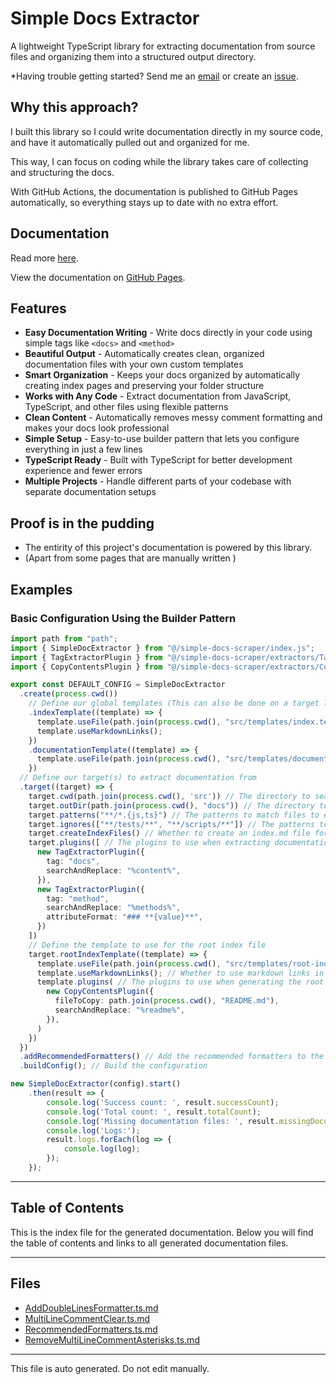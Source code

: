# Simple Docs Extractor

A lightweight TypeScript library for extracting documentation from source files and organizing them into a structured output directory.

*Having trouble getting started? Send me an [email](mailto:ben.shepherd@gmx.com) or create an [issue](https://github.com/ben-shepherd/simple-docs-extractor/issues).

## Why this approach?

I built this library so I could write documentation directly in my source code, and have it automatically pulled out and organized for me.

This way, I can focus on coding while the library takes care of collecting and structuring the docs.

With GitHub Actions, the documentation is published to GitHub Pages automatically, so everything stays up to date with no extra effort.

## Documentation

Read more [here](docs/index.md).

View the documentation on [GitHub Pages](https://ben-shepherd.github.io/simple-docs-extractor/).

## Features

- **Easy Documentation Writing** - Write docs directly in your code using simple tags like `<docs>` and `<method>`
- **Beautiful Output** - Automatically creates clean, organized documentation files with your own custom templates
- **Smart Organization** - Keeps your docs organized by automatically creating index pages and preserving your folder structure
- **Works with Any Code** - Extract documentation from JavaScript, TypeScript, and other files using flexible patterns
- **Clean Content** - Automatically removes messy comment formatting and makes your docs look professional
- **Simple Setup** - Easy-to-use builder pattern that lets you configure everything in just a few lines
- **TypeScript Ready** - Built with TypeScript for better development experience and fewer errors
- **Multiple Projects** - Handle different parts of your codebase with separate documentation setups

## Proof is in the pudding

- The entirity of this project's documentation is powered by this library.
- (Apart from some pages that are manually written )

## Examples

### Basic Configuration Using the Builder Pattern

```typescript
import path from "path";
import { SimpleDocExtractor } from "@/simple-docs-scraper/index.js";
import { TagExtractorPlugin } from "@/simple-docs-scraper/extractors/TagExtractorPlugin.js";
import { CopyContentsPlugin } from "@/simple-docs-scraper/extractors/CopyContentsPlugin.js";

export const DEFAULT_CONFIG = SimpleDocExtractor
  .create(process.cwd())
    // Define our global templates (This can also be done on a target level)
    .indexTemplate((template) => {
      template.useFile(path.join(process.cwd(), "src/templates/index.template.md"));
      template.useMarkdownLinks();
    })
    .documentationTemplate((template) => {
      template.useFile(path.join(process.cwd(), "src/templates/documentation.template.md"));
    })
  // Define our target(s) to extract documentation from
  .target((target) => {
    target.cwd(path.join(process.cwd(), 'src')) // The directory to search for files to extract documentation from
    target.outDir(path.join(process.cwd(), "docs")) // The directory to output the generated documentation to
    target.patterns("**/*.{js,ts}") // The patterns to match files to extract documentation from
    target.ignores(["**/tests/**", "**/scripts/**"]) // The patterns to ignore when searching for files to extract documentation from
    target.createIndexFiles() // Whether to create an index.md file for this target
    target.plugins([ // The plugins to use when extracting documentation
      new TagExtractorPlugin({
        tag: "docs",
        searchAndReplace: "%content%",
      }),
      new TagExtractorPlugin({
        tag: "method",
        searchAndReplace: "%methods%",
        attributeFormat: "### **{value}**",
      })
    ])
    // Define the template to use for the root index file
    target.rootIndexTemplate((template) => {
      template.useFile(path.join(process.cwd(), "src/templates/root-index.template.md")); // The template to use for the root index file
      template.useMarkdownLinks(); // Whether to use markdown links in the root index file
      template.plugins( // The plugins to use when generating the root index file
        new CopyContentsPlugin({
          fileToCopy: path.join(process.cwd(), "README.md"),
          searchAndReplace: "%readme%",
        }),
      )
    })
  })
  .addRecommendedFormatters() // Add the recommended formatters to the configuration
  .buildConfig(); // Build the configuration

new SimpleDocExtractor(config).start()
    .then(result => {
        console.log('Success count: ', result.successCount);
        console.log('Total count: ', result.totalCount);
        console.log('Missing documentation files: ', result.missingDocumentationFiles);
        console.log('Logs:');
        result.logs.forEach(log => {
            console.log(log);
        });
    });
```

---

## Table of Contents

This is the index file for the generated documentation. Below you will find the table of contents and links to all generated documentation files.

---


## Files

- [AddDoubleLinesFormatter.ts.md](AddDoubleLinesFormatter.ts.md)
- [MultiLineCommentClear.ts.md](MultiLineCommentClear.ts.md)
- [RecommendedFormatters.ts.md](RecommendedFormatters.ts.md)
- [RemoveMultiLineCommentAsterisks.ts.md](RemoveMultiLineCommentAsterisks.ts.md)



---

This file is auto generated. Do not edit manually.
